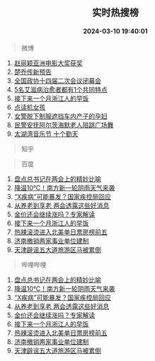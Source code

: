 <div align="center"><h2>实时热搜榜</h2><h4>2024-03-10 19:40:01</h4></div>

> 微博  

1. [赵丽颖亚洲电影大奖获奖](https://s.weibo.com/weibo?q=%23%E8%B5%B5%E4%B8%BD%E9%A2%96%E4%BA%9A%E6%B4%B2%E7%94%B5%E5%BD%B1%E5%A4%A7%E5%A5%96%E8%8E%B7%E5%A5%96%23&t=31&band_rank=1&Refer=top)<br />
2. [楚乔传新预告](https://s.weibo.com/weibo?q=%23%E6%A5%9A%E4%B9%94%E4%BC%A0%E6%96%B0%E9%A2%84%E5%91%8A%23&t=31&band_rank=2&Refer=top)<br />
3. [全国政协十四届二次会议闭幕会](https://s.weibo.com/weibo?q=%23%E5%85%A8%E5%9B%BD%E6%94%BF%E5%8D%8F%E5%8D%81%E5%9B%9B%E5%B1%8A%E4%BA%8C%E6%AC%A1%E4%BC%9A%E8%AE%AE%E9%97%AD%E5%B9%95%E4%BC%9A%23&t=31&band_rank=3&Refer=top)<br />
4. [5名艾滋病治愈者都有1个共同特点](https://s.weibo.com/weibo?q=%235%E5%90%8D%E8%89%BE%E6%BB%8B%E7%97%85%E6%B2%BB%E6%84%88%E8%80%85%E9%83%BD%E6%9C%891%E4%B8%AA%E5%85%B1%E5%90%8C%E7%89%B9%E7%82%B9%23&t=31&band_rank=4&Refer=top)<br />
5. [接下来一个月浙江人的早饭](https://s.weibo.com/weibo?q=%23%E6%8E%A5%E4%B8%8B%E6%9D%A5%E4%B8%80%E4%B8%AA%E6%9C%88%E6%B5%99%E6%B1%9F%E4%BA%BA%E7%9A%84%E6%97%A9%E9%A5%AD%23&t=31&band_rank=5&Refer=top)<br />
6. [点读机女孩](https://s.weibo.com/weibo?q=%E7%82%B9%E8%AF%BB%E6%9C%BA%E5%A5%B3%E5%AD%A9&t=31&band_rank=6&Refer=top)<br />
7. [女警脱下制服遮挡车内产子的孕妇](https://s.weibo.com/weibo?q=%23%E5%A5%B3%E8%AD%A6%E8%84%B1%E4%B8%8B%E5%88%B6%E6%9C%8D%E9%81%AE%E6%8C%A1%E8%BD%A6%E5%86%85%E4%BA%A7%E5%AD%90%E7%9A%84%E5%AD%95%E5%A6%87%23&t=31&band_rank=7&Refer=top)<br />
8. [民警安抚阿尔茨海默老人陪跳广场舞](https://s.weibo.com/weibo?q=%23%E6%B0%91%E8%AD%A6%E5%AE%89%E6%8A%9A%E9%98%BF%E5%B0%94%E8%8C%A8%E6%B5%B7%E9%BB%98%E8%80%81%E4%BA%BA%E9%99%AA%E8%B7%B3%E5%B9%BF%E5%9C%BA%E8%88%9E%23&t=31&band_rank=8&Refer=top)<br />
9. [太湖湾音乐节 十个勤天](https://s.weibo.com/weibo?q=%E5%A4%AA%E6%B9%96%E6%B9%BE%E9%9F%B3%E4%B9%90%E8%8A%82%20%E5%8D%81%E4%B8%AA%E5%8B%A4%E5%A4%A9&t=31&band_rank=9&Refer=top)<br />

> 知乎  


> 百度  

1. [盘点总书记在两会上的精妙比喻](https://www.baidu.com/s?wd=%E7%9B%98%E7%82%B9%E6%80%BB%E4%B9%A6%E8%AE%B0%E5%9C%A8%E4%B8%A4%E4%BC%9A%E4%B8%8A%E7%9A%84%E7%B2%BE%E5%A6%99%E6%AF%94%E5%96%BB&sa=fyb_news&rsv_dl=fyb_news)<br />
2. [降温10℃！南方新一轮阴雨天气来袭](https://www.baidu.com/s?wd=%E9%99%8D%E6%B8%A910%E2%84%83%EF%BC%81%E5%8D%97%E6%96%B9%E6%96%B0%E4%B8%80%E8%BD%AE%E9%98%B4%E9%9B%A8%E5%A4%A9%E6%B0%94%E6%9D%A5%E8%A2%AD&sa=fyb_news&rsv_dl=fyb_news)<br />
3. [“X疾病”可能暴发？国家疾控局回应](https://www.baidu.com/s?wd=%E2%80%9CX%E7%96%BE%E7%97%85%E2%80%9D%E5%8F%AF%E8%83%BD%E6%9A%B4%E5%8F%91%EF%BC%9F%E5%9B%BD%E5%AE%B6%E7%96%BE%E6%8E%A7%E5%B1%80%E5%9B%9E%E5%BA%94&sa=fyb_news&rsv_dl=fyb_news)<br />
4. [从养老到享老 两会透露这些好消息](https://www.baidu.com/s?wd=%E4%BB%8E%E5%85%BB%E8%80%81%E5%88%B0%E4%BA%AB%E8%80%81+%E4%B8%A4%E4%BC%9A%E9%80%8F%E9%9C%B2%E8%BF%99%E4%BA%9B%E5%A5%BD%E6%B6%88%E6%81%AF&sa=fyb_news&rsv_dl=fyb_news)<br />
5. [金价还会继续涨吗？专家解读](https://www.baidu.com/s?wd=%E9%87%91%E4%BB%B7%E8%BF%98%E4%BC%9A%E7%BB%A7%E7%BB%AD%E6%B6%A8%E5%90%97%EF%BC%9F%E4%B8%93%E5%AE%B6%E8%A7%A3%E8%AF%BB&sa=fyb_news&rsv_dl=fyb_news)<br />
6. [接下来一个月浙江人的早饭](https://www.baidu.com/s?wd=%E6%8E%A5%E4%B8%8B%E6%9D%A5%E4%B8%80%E4%B8%AA%E6%9C%88%E6%B5%99%E6%B1%9F%E4%BA%BA%E7%9A%84%E6%97%A9%E9%A5%AD&sa=fyb_news&rsv_dl=fyb_news)<br />
7. [热辣滚烫进入北美单日票房榜前五](https://www.baidu.com/s?wd=%E7%83%AD%E8%BE%A3%E6%BB%9A%E7%83%AB%E8%BF%9B%E5%85%A5%E5%8C%97%E7%BE%8E%E5%8D%95%E6%97%A5%E7%A5%A8%E6%88%BF%E6%A6%9C%E5%89%8D%E4%BA%94&sa=fyb_news&rsv_dl=fyb_news)<br />
8. [济南撤销两家事业单位建制](https://www.baidu.com/s?wd=%E6%B5%8E%E5%8D%97%E6%92%A4%E9%94%80%E4%B8%A4%E5%AE%B6%E4%BA%8B%E4%B8%9A%E5%8D%95%E4%BD%8D%E5%BB%BA%E5%88%B6&sa=fyb_news&rsv_dl=fyb_news)<br />
9. [天津辟谣五大道旅游区马被累倒](https://www.baidu.com/s?wd=%E5%A4%A9%E6%B4%A5%E8%BE%9F%E8%B0%A3%E4%BA%94%E5%A4%A7%E9%81%93%E6%97%85%E6%B8%B8%E5%8C%BA%E9%A9%AC%E8%A2%AB%E7%B4%AF%E5%80%92&sa=fyb_news&rsv_dl=fyb_news)<br />

> 哔哩哔哩  

1. [盘点总书记在两会上的精妙比喻](https://www.baidu.com/s?wd=%E7%9B%98%E7%82%B9%E6%80%BB%E4%B9%A6%E8%AE%B0%E5%9C%A8%E4%B8%A4%E4%BC%9A%E4%B8%8A%E7%9A%84%E7%B2%BE%E5%A6%99%E6%AF%94%E5%96%BB&sa=fyb_news&rsv_dl=fyb_news)<br />
2. [降温10℃！南方新一轮阴雨天气来袭](https://www.baidu.com/s?wd=%E9%99%8D%E6%B8%A910%E2%84%83%EF%BC%81%E5%8D%97%E6%96%B9%E6%96%B0%E4%B8%80%E8%BD%AE%E9%98%B4%E9%9B%A8%E5%A4%A9%E6%B0%94%E6%9D%A5%E8%A2%AD&sa=fyb_news&rsv_dl=fyb_news)<br />
3. [“X疾病”可能暴发？国家疾控局回应](https://www.baidu.com/s?wd=%E2%80%9CX%E7%96%BE%E7%97%85%E2%80%9D%E5%8F%AF%E8%83%BD%E6%9A%B4%E5%8F%91%EF%BC%9F%E5%9B%BD%E5%AE%B6%E7%96%BE%E6%8E%A7%E5%B1%80%E5%9B%9E%E5%BA%94&sa=fyb_news&rsv_dl=fyb_news)<br />
4. [从养老到享老 两会透露这些好消息](https://www.baidu.com/s?wd=%E4%BB%8E%E5%85%BB%E8%80%81%E5%88%B0%E4%BA%AB%E8%80%81+%E4%B8%A4%E4%BC%9A%E9%80%8F%E9%9C%B2%E8%BF%99%E4%BA%9B%E5%A5%BD%E6%B6%88%E6%81%AF&sa=fyb_news&rsv_dl=fyb_news)<br />
5. [金价还会继续涨吗？专家解读](https://www.baidu.com/s?wd=%E9%87%91%E4%BB%B7%E8%BF%98%E4%BC%9A%E7%BB%A7%E7%BB%AD%E6%B6%A8%E5%90%97%EF%BC%9F%E4%B8%93%E5%AE%B6%E8%A7%A3%E8%AF%BB&sa=fyb_news&rsv_dl=fyb_news)<br />
6. [接下来一个月浙江人的早饭](https://www.baidu.com/s?wd=%E6%8E%A5%E4%B8%8B%E6%9D%A5%E4%B8%80%E4%B8%AA%E6%9C%88%E6%B5%99%E6%B1%9F%E4%BA%BA%E7%9A%84%E6%97%A9%E9%A5%AD&sa=fyb_news&rsv_dl=fyb_news)<br />
7. [热辣滚烫进入北美单日票房榜前五](https://www.baidu.com/s?wd=%E7%83%AD%E8%BE%A3%E6%BB%9A%E7%83%AB%E8%BF%9B%E5%85%A5%E5%8C%97%E7%BE%8E%E5%8D%95%E6%97%A5%E7%A5%A8%E6%88%BF%E6%A6%9C%E5%89%8D%E4%BA%94&sa=fyb_news&rsv_dl=fyb_news)<br />
8. [济南撤销两家事业单位建制](https://www.baidu.com/s?wd=%E6%B5%8E%E5%8D%97%E6%92%A4%E9%94%80%E4%B8%A4%E5%AE%B6%E4%BA%8B%E4%B8%9A%E5%8D%95%E4%BD%8D%E5%BB%BA%E5%88%B6&sa=fyb_news&rsv_dl=fyb_news)<br />
9. [天津辟谣五大道旅游区马被累倒](https://www.baidu.com/s?wd=%E5%A4%A9%E6%B4%A5%E8%BE%9F%E8%B0%A3%E4%BA%94%E5%A4%A7%E9%81%93%E6%97%85%E6%B8%B8%E5%8C%BA%E9%A9%AC%E8%A2%AB%E7%B4%AF%E5%80%92&sa=fyb_news&rsv_dl=fyb_news)<br />
